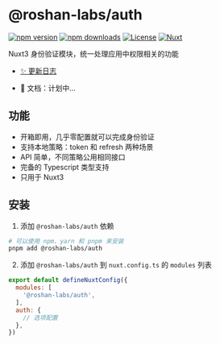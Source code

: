 # @roshan-labs/auth

[![npm version][npm-version-src]][npm-version-href]
[![npm downloads][npm-downloads-src]][npm-downloads-href]
[![License][license-src]][license-href]
[![Nuxt][nuxt-src]][nuxt-href]

Nuxt3 身份验证模块，统一处理应用中权限相关的功能

- [✨ 更新日志](/CHANGELOG.md)
<!-- - [🏀 Online playground](https://stackblitz.com/github/your-org/my-module?file=playground%2Fapp.vue) -->
- 📖 文档：计划中...

## 功能

- 开箱即用，几乎零配置就可以完成身份验证
- 支持本地策略：token 和 refresh 两种场景
- API 简单，不同策略公用相同接口
- 完备的 Typescript 类型支持
- 只用于 Nuxt3

## 安装

1. 添加 `@roshan-labs/auth` 依赖

```bash
# 可以使用 npm、yarn 和 pnpm 来安装
pnpm add @roshan-labs/auth
```

2. 添加 `@roshan-labs/auth` 到 `nuxt.config.ts` 的 `modules` 列表

```js
export default defineNuxtConfig({
  modules: [
    '@roshan-labs/auth',
  ],
  auth: {
    // 选项配置
  },
})
```

<!-- Badges -->
[npm-version-src]: https://img.shields.io/npm/v/@roshan-labs/auth/latest.svg?style=flat&colorA=18181B&colorB=28CF8D
[npm-version-href]: https://npmjs.com/package/@roshan-labs/auth

[npm-downloads-src]: https://img.shields.io/npm/dm/@roshan-labs/auth.svg?style=flat&colorA=18181B&colorB=28CF8D
[npm-downloads-href]: https://npmjs.com/package/@roshan-labs/auth

[license-src]: https://img.shields.io/npm/l/@roshan-labs/auth.svg?style=flat&colorA=18181B&colorB=28CF8D
[license-href]: https://npmjs.com/package/@roshan-labs/auth

[nuxt-src]: https://img.shields.io/badge/Nuxt-18181B?logo=nuxt.js
[nuxt-href]: https://nuxt.com
